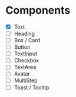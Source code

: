# Components

- [x] Text
- [ ] Heading
- [ ] Box / Card
- [ ] Button
- [ ] TextInput
- [ ] Checkbox
- [ ] TextArea
- [ ] Avatar
- [ ] MultiStep
- [ ] Toast / Tooltip
